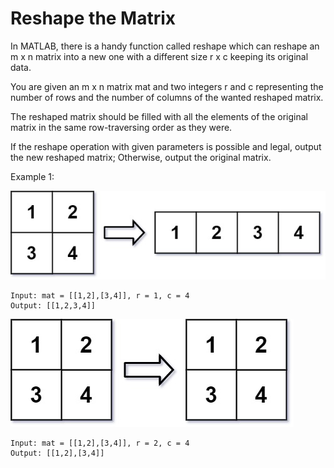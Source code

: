 # Reshape the Matrix

In MATLAB, there is a handy function called reshape which can reshape an m x n matrix into a new one with a different
size r x c keeping its original data.

You are given an m x n matrix mat and two integers r and c representing the number of rows and the number of columns of
the wanted reshaped matrix.

The reshaped matrix should be filled with all the elements of the original matrix in the same row-traversing order as
they were.

If the reshape operation with given parameters is possible and legal, output the new reshaped matrix; Otherwise, output
the original matrix.

Example 1:

![reshape_1](./reshape1-grid.jpg)

```plain
Input: mat = [[1,2],[3,4]], r = 1, c = 4
Output: [[1,2,3,4]]
```

![reshape_2](./reshape2-grid.jpg)

```plain
Input: mat = [[1,2],[3,4]], r = 2, c = 4
Output: [[1,2],[3,4]]
```
